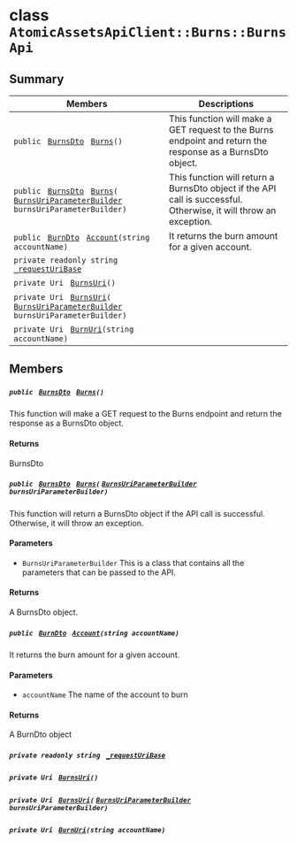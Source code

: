 # class `AtomicAssetsApiClient::Burns::BurnsApi` 

## Summary

 Members                                | Descriptions                                
----------------------------------------|---------------------------------------------
`public ` [`BurnsDto`](.github/workflows/documentation/md/AtomicAssetsApiClient--Burns--BurnsDto.md#class_atomic_assets_api_client_1_1_burns_1_1_burns_dto)` ` [`Burns`](#class_atomic_assets_api_client_1_1_burns_1_1_burns_api_1a2e4454210656355fc68d2fd454cf75ad)`()` | This function will make a GET request to the Burns endpoint and return the response as a BurnsDto object.
`public ` [`BurnsDto`](.github/workflows/documentation/md/AtomicAssetsApiClient--Burns--BurnsDto.md#class_atomic_assets_api_client_1_1_burns_1_1_burns_dto)` ` [`Burns`](#class_atomic_assets_api_client_1_1_burns_1_1_burns_api_1a7f8383ecd99252b57d68ee3fe1372aac)`(` [`BurnsUriParameterBuilder`](.github/workflows/documentation/md/AtomicAssetsApiClient--Burns--BurnsUriParameterBuilder.md#class_atomic_assets_api_client_1_1_burns_1_1_burns_uri_parameter_builder)` burnsUriParameterBuilder)` | This function will return a BurnsDto object if the API call is successful. Otherwise, it will throw an exception.
`public ` [`BurnDto`](.github/workflows/documentation/md/AtomicAssetsApiClient--Burns--BurnDto.md#class_atomic_assets_api_client_1_1_burns_1_1_burn_dto)` ` [`Account`](#class_atomic_assets_api_client_1_1_burns_1_1_burns_api_1a477590800625fbc1d4087ee8aec5350b)`(string accountName)` | It returns the burn amount for a given account.
`private readonly string ` [`_requestUriBase`](#class_atomic_assets_api_client_1_1_burns_1_1_burns_api_1a1854c4909a1013a684af16fb52e8a387) | 
`private Uri ` [`BurnsUri`](#class_atomic_assets_api_client_1_1_burns_1_1_burns_api_1ab7e0279e9f4a23c75ec9cd452b1cec78)`()` | 
`private Uri ` [`BurnsUri`](#class_atomic_assets_api_client_1_1_burns_1_1_burns_api_1a72a4a0af9ef4fa0f42ca09627055ca9e)`(` [`BurnsUriParameterBuilder`](.github/workflows/documentation/md/AtomicAssetsApiClient--Burns--BurnsUriParameterBuilder.md#class_atomic_assets_api_client_1_1_burns_1_1_burns_uri_parameter_builder)` burnsUriParameterBuilder)` | 
`private Uri ` [`BurnUri`](#class_atomic_assets_api_client_1_1_burns_1_1_burns_api_1a4b9fa036cab638a320616ffc440c6eb3)`(string accountName)` | 

## Members

##### `public ` [`BurnsDto`](.github/workflows/documentation/md/AtomicAssetsApiClient--Burns--BurnsDto.md#class_atomic_assets_api_client_1_1_burns_1_1_burns_dto)` ` [`Burns`](#class_atomic_assets_api_client_1_1_burns_1_1_burns_api_1a2e4454210656355fc68d2fd454cf75ad)`()` 

This function will make a GET request to the Burns endpoint and return the response as a BurnsDto object.

#### Returns
BurnsDto

##### `public ` [`BurnsDto`](.github/workflows/documentation/md/AtomicAssetsApiClient--Burns--BurnsDto.md#class_atomic_assets_api_client_1_1_burns_1_1_burns_dto)` ` [`Burns`](#class_atomic_assets_api_client_1_1_burns_1_1_burns_api_1a7f8383ecd99252b57d68ee3fe1372aac)`(` [`BurnsUriParameterBuilder`](.github/workflows/documentation/md/AtomicAssetsApiClient--Burns--BurnsUriParameterBuilder.md#class_atomic_assets_api_client_1_1_burns_1_1_burns_uri_parameter_builder)` burnsUriParameterBuilder)` 

This function will return a BurnsDto object if the API call is successful. Otherwise, it will throw an exception.

#### Parameters
* `BurnsUriParameterBuilder` This is a class that contains all the parameters that can be passed to the API.

#### Returns
A BurnsDto object.

##### `public ` [`BurnDto`](.github/workflows/documentation/md/AtomicAssetsApiClient--Burns--BurnDto.md#class_atomic_assets_api_client_1_1_burns_1_1_burn_dto)` ` [`Account`](#class_atomic_assets_api_client_1_1_burns_1_1_burns_api_1a477590800625fbc1d4087ee8aec5350b)`(string accountName)` 

It returns the burn amount for a given account.

#### Parameters
* `accountName` The name of the account to burn

#### Returns
A BurnDto object

##### `private readonly string ` [`_requestUriBase`](#class_atomic_assets_api_client_1_1_burns_1_1_burns_api_1a1854c4909a1013a684af16fb52e8a387) 

##### `private Uri ` [`BurnsUri`](#class_atomic_assets_api_client_1_1_burns_1_1_burns_api_1ab7e0279e9f4a23c75ec9cd452b1cec78)`()` 

##### `private Uri ` [`BurnsUri`](#class_atomic_assets_api_client_1_1_burns_1_1_burns_api_1a72a4a0af9ef4fa0f42ca09627055ca9e)`(` [`BurnsUriParameterBuilder`](.github/workflows/documentation/md/AtomicAssetsApiClient--Burns--BurnsUriParameterBuilder.md#class_atomic_assets_api_client_1_1_burns_1_1_burns_uri_parameter_builder)` burnsUriParameterBuilder)` 

##### `private Uri ` [`BurnUri`](#class_atomic_assets_api_client_1_1_burns_1_1_burns_api_1a4b9fa036cab638a320616ffc440c6eb3)`(string accountName)` 

